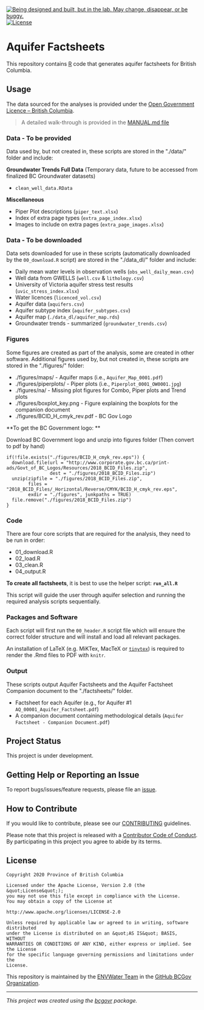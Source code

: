 <a id="devex-badge" rel="Exploration" href="https://github.com/BCDevExchange/assets/blob/master/README.md"><img alt="Being designed and built, but in the lab. May change, disappear, or be buggy." style="border-width:0" src="https://assets.bcdevexchange.org/images/badges/exploration.svg" title="Being designed and built, but in the lab. May change, disappear, or be buggy." /></a>[![License](https://img.shields.io/badge/License-Apache%202.0-blue.svg)](https://opensource.org/licenses/Apache-2.0)

# Aquifer Factsheets

This repository contains [R](http://www.r-project.org) code that generates aquifer factsheets for British Columbia. 

## Usage

The data sourced for the analyses is provided under the [Open Government Licence – British Columbia](http://www2.gov.bc.ca/gov/content?id=A519A56BC2BF44E4A008B33FCF527F61).


> A detailed walk-through is provided in the [MANUAL.md file](MANUAL.md)



### Data - To be provided

Data used by, but not created in, these scripts are stored in the "./data/" folder and include:

**Groundwater Trends Full Data** (Temporary data, future to be accessed from finalized BC Groundwater datasets)  
- `clean_well_data.RData`

**Miscellaneous**  
- Piper Plot descriptions (`piper_text.xlsx`)
- Index of extra page types (`extra_page_index.xlsx`)
- Images to include on extra pages (`extra_page_images.xlsx`)

### Data - To be downloaded

Data sets downloaded for use in these scripts (automatically downloaded by the `00_download.R` script) are stored in the "./data_dl/" folder and include:

- Daily mean water levels in observation wells (`obs_well_daily_mean.csv`)
- Well data from GWELLS (`well.csv` & `lithology.csv`)
- University of Victoria aquifer stress test results (`uvic_stress_index.xlsx`)
- Water licences (`licenced_vol.csv`)
- Aquifer data (`aquifers.csv`)
- Aquifer subtype index (`aquifer_subtypes.csv`)
- Aquifer map (`./data_dl/aquifer_map.rds`)
- Groundwater trends - summarized (`groundwater_trends.csv`)

### Figures

Some figures are created as part of the analysis, some are created in other software. Additional figures used by, but not created in, these scripts are stored in the "./figures/" folder:  

- ./figures/maps/ - Aquifer maps (i.e., `Aquifer_Map_0001.pdf`)
- ./figures/piperplots/ - Piper plots (i.e., `Piperplot_0001_OW0001.jpg`)
- ./figures/na/ - Missing plot figures for Combo, Piper plots and Trend plots
- ./figures/boxplot_key.png - Figure explaining the boxplots for the companion document
- ./figures/BCID_H_cmyk_rev.pdf - BC Gov Logo

**To get the BC Government logo: **

Download BC Government logo and unzip into figures folder (Then convert to pdf by hand)
```
if(!file.exists("./figures/BCID_H_cmyk_rev.eps")) {
  download.file(url = "http://www.corporate.gov.bc.ca/print-ads/Govt_of_BC_Logos/Resources/2018_BCID_Files.zip",
                dest = "./figures/2018_BCID_Files.zip")
  unzip(zipfile = "./figures/2018_BCID_Files.zip",
        files = "2018_BCID_Files/_Horizontal/Reverse/CMYK/BCID_H_cmyk_rev.eps",
        exdir = "./figures", junkpaths = TRUE)
  file.remove("./figures/2018_BCID_Files.zip")
}
```

### Code

There are four core scripts that are required for the analysis, they need to be run in order:

- 01_download.R
- 02_load.R
- 03_clean.R
- 04_output.R

**To create all factsheets**, it is best to use the helper script: **`run_all.R`**

This script will guide the user through aquifer selection and running the required analysis scripts sequentially.


### Packages and Software

Each script will first run the `00_header.R` script file which will ensure the correct folder structure and will install and load all relevant packages. 

An installation of LaTeX (e.g. MiKTex, MacTeX or [`tinytex`](https://cran.r-project.org/web/packages/tinytex/index.html)) is required to render the .Rmd files to PDF with `knitr`.

### Output

These scripts output Aquifer Factsheets and the Aquifer Factsheet Companion document to the "./factsheets/" folder.

- Factsheet for each Aquifer (e.g., for Aquifer #1 `AQ_00001_Aquifer_Factsheet.pdf`)
- A companion document containing methodological details (`Aquifer Factsheet - Companion Document.pdf`)


## Project Status

This project is under development.


## Getting Help or Reporting an Issue

To report bugs/issues/feature requests, please file an [issue](https://github.com/bcgov/aquifer-factsheets/issues/).


## How to Contribute

If you would like to contribute, please see our [CONTRIBUTING](CONTRIBUTING.md) guidelines.

Please note that this project is released with a [Contributor Code of Conduct](CODE_OF_CONDUCT.md). By participating in this project you agree to abide by its terms.

## License

```
Copyright 2020 Province of British Columbia

Licensed under the Apache License, Version 2.0 (the &quot;License&quot;);
you may not use this file except in compliance with the License.
You may obtain a copy of the License at

http://www.apache.org/licenses/LICENSE-2.0

Unless required by applicable law or agreed to in writing, software distributed
under the License is distributed on an &quot;AS IS&quot; BASIS, WITHOUT
WARRANTIES OR CONDITIONS OF ANY KIND, either express or implied. See the License
for the specific language governing permissions and limitations under the
License.
```

This repository is maintained by the [ENVWater Team](https://github.com/orgs/bcgov/teams/envwater/members) in the [GitHub BCGov Organization](https://github.com/bcgov). 

---
*This project was created using the [bcgovr](https://github.com/bcgov/bcgovr) package.* 
